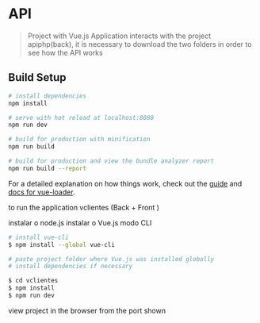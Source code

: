 # API

>Project with Vue.js 
>Application interacts with the project apiphp(back), it is necessary to download the two folders in order to see how the API works

## Build Setup

``` bash
# install dependencies
npm install

# serve with hot reload at localhost:8080
npm run dev

# build for production with minification
npm run build

# build for production and view the bundle analyzer report
npm run build --report
```

For a detailed explanation on how things work, check out the [guide](http://vuejs-templates.github.io/webpack/) and [docs for vue-loader](http://vuejs.github.io/vue-loader).

to run the application vclientes (Back + Front )

instalar o node.js
instalar o Vue.js modo CLI

``` bash
# install vue-cli
$ npm install --global vue-cli

# paste project folder where Vue.js was installed globally
# install dependencies if necessary

$ cd vclientes
$ npm install
$ npm run dev

```
view project in the browser from the port shown
